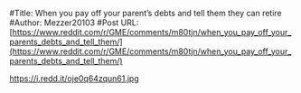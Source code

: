 #Title: When you pay off your parent’s debts and tell them they can retire
#Author: Mezzer20103
#Post URL: [https://www.reddit.com/r/GME/comments/m80tjn/when_you_pay_off_your_parents_debts_and_tell_them/](https://www.reddit.com/r/GME/comments/m80tjn/when_you_pay_off_your_parents_debts_and_tell_them/)


https://i.redd.it/oje0q64zqun61.jpg